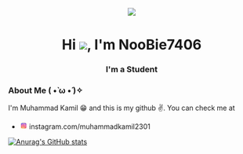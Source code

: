 <p align="center">
<img width="350px"  src="https://c.tenor.com/jVTOMVDbw0sAAAAC/cirno-fumo.gif"/>
</p>

<h1 align="center">Hi <img src="https://raw.githubusercontent.com/MartinHeinz/MartinHeinz/master/wave.gif" height="30px">, I'm NooBie7406</h1>
<h3 align="center">I'm a Student</h3>

### <b>About Me ( •̀ ω •́ )✧</b>

I'm Muhammad Kamil 😁 and this is my github ✌. You can check me at 
- <img src="image/insta.png" height="15px"> instagram.com/muhammadkamil2301

[![Anurag's GitHub stats](https://github-readme-stats.vercel.app/api?username=muhammadKamil06&theme=radical&show_icons=true)](https://github.com/anuraghazra/github-readme-stats)
